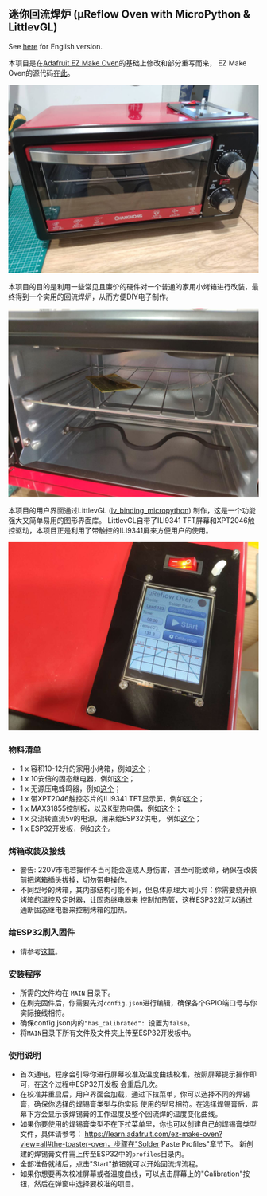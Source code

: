 ## 迷你回流焊炉 (μReflow Oven with MicroPython & LittlevGL)

See [here](./readme.md) for English version.

本项目是在[Adafruit EZ Make Oven](https://learn.adafruit.com/ez-make-oven?view=all)的基础上修改和部分重写而来，
EZ Make Oven的源代码[在此](https://github.com/adafruit/Adafruit_Learning_System_Guides/tree/master/PyPortal_EZ_Make_Oven)。

![](./pic/overview.jpg)

本项目的目的是利用一些常见且廉价的硬件对一个普通的家用小烤箱进行改装，最终得到一个实用的回流焊炉，从而方便DIY电子制作。

![](./pic/internal.jpg)

本项目的用户界面通过LittlevGL ([lv_binding_micropython][lv]) 制作，这是一个功能强大又简单易用的图形界面库。
LittlevGL自带了ILI9341 TFT屏幕和XPT2046触控驱动，本项目正是利用了带触控的ILI9341屏来方便用户的使用。

![](./pic/screen.jpg)

### 物料清单
* 1 x 容积10-12升的家用小烤箱，例如[这个][oven]；
* 1 x 10安倍的固态继电器，例如[这个][ssr]；
* 1 x 无源压电蜂鸣器，例如[这个][buzzer]；
* 1 x 带XPT2046触控芯片的ILI9341 TFT显示屏，例如[这个][tft]；
* 1 x MAX31855控制板，以及K型热电偶，例如[这个][thermocouple]；
* 1 x 交流转直流5v的电源，用来给ESP32供电， 例如[这个][acdc]；
* 1 x ESP32开发板，例如[这个][esp32]。

### 烤箱改装及接线
* 警告: 220V市电若操作不当可能会造成人身伤害，甚至可能致命，确保在改装前把烤箱插头拔掉，切勿带电操作。
* 不同型号的烤箱，其内部结构可能不同，但总体原理大同小异：你需要绕开原烤箱的温控及定时器，让固态继电器来
控制加热管，这样ESP32就可以通过通断固态继电器来控制烤箱的加热。

### 给ESP32刷入固件
* 请参考[这篇](./FIRMWARE/readme.md)。

### 安装程序
* 所需的文件均在 ```MAIN``` 目录下。
* 在刷完固件后，你需要先对```config.json```进行编辑，确保各个GPIO端口号与你实际接线相符。
* 确保config.json内的```"has_calibrated": ```设置为```false```。
* 将```MAIN```目录下所有文件及文件夹上传至ESP32开发板中。

### 使用说明
* 首次通电，程序会引导你进行屏幕校准及温度曲线校准，按照屏幕提示操作即可，在这个过程中ESP32开发板
会重启几次。
* 在校准并重启后，用户界面会加载，通过下拉菜单，你可以选择不同的焊锡膏，确保你选择的焊锡膏类型与你实际
使用的型号相符。在选择焊锡膏后，屏幕下方会显示该焊锡膏的工作温度及整个回流焊的温度变化曲线。
* 如果你要使用的焊锡膏类型不在下拉菜单里，你也可以创建自己的焊锡膏类型文件，具体请参考：
https://learn.adafruit.com/ez-make-oven?view=all#the-toaster-oven，步骤在"Solder Paste Profiles"章节下。
新创建的焊锡膏文件需上传至ESP32中的```profiles```目录内。
* 全部准备就绪后，点击"Start"按钮就可以开始回流焊流程。
* 如果你想要再次校准屏幕或者温度曲线，可以点击屏幕上的"Calibration"按钮，然后在弹窗中选择要校准的项目。

[lv]:https://github.com/littlevgl/lv_binding_micropython
[oven]:https://www.aliexpress.com/item/4000151934943.html
[ssr]:https://www.aliexpress.com/item/4000083560440.html
[buzzer]:https://www.aliexpress.com/item/32808743801.html
[tft]:https://www.aliexpress.com/item/32960934541.html
[thermocouple]:https://www.aliexpress.com/item/32878757344.html
[acdc]:https://www.aliexpress.com/item/32821770958.html
[esp32]:https://www.aliexpress.com/item/32855652152.html